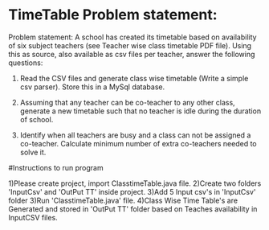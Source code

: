 # TimeTable Problem statement:
Problem statement: A school has created its timetable based on availability of six subject teachers (see Teacher wise class timetable PDF file). Using this as source, also available as csv files per teacher, answer the following questions:

1. Read the CSV files and generate class wise timetable  (Write a simple csv parser). Store this in a MySql database.

2. Assuming that any teacher can be co-teacher to any other class, generate a new timetable such that no teacher is idle during the duration of school.

3. Identify when all teachers are busy and a class can not be assigned a co-teacher. Calculate minimum number of extra co-teachers needed to solve it.

#Instructions to run program

1)Please create project, import ClasstimeTable.java file.
2)Create two folders 'InputCsv' and 'OutPut TT' inside project.
3)Add 5 Input csv's in 'InputCsv' folder
3)Run 'ClasstimeTable.java' file.
4)Class Wise Time Table's are Generated and stored in 'OutPut TT' folder based on Teaches availability in InputCSV files.
